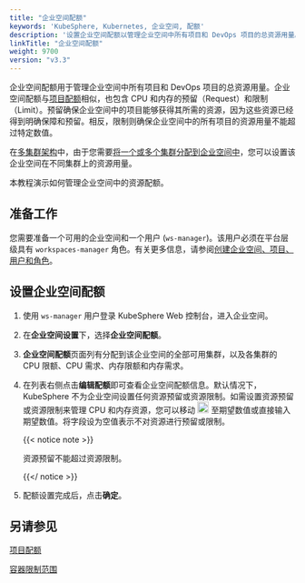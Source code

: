 ```yaml
---
title: "企业空间配额"
keywords: 'KubeSphere, Kubernetes, 企业空间, 配额'
description: '设置企业空间配额以管理企业空间中所有项目和 DevOps 项目的总资源用量。'
linkTitle: "企业空间配额"
weight: 9700
version: "v3.3"
---
```


企业空间配额用于管理企业空间中所有项目和 DevOps 项目的总资源用量。企业空间配额与[项目配额](../project-quotas/)相似，也包含 CPU 和内存的预留（Request）和限制（Limit）。预留确保企业空间中的项目能够获得其所需的资源，因为这些资源已经得到明确保障和预留。相反，限制则确保企业空间中的所有项目的资源用量不能超过特定数值。

在[多集群架构](../../multicluster-management/)中，由于您需要[将一个或多个集群分配到企业空间中](../../cluster-administration/cluster-settings/cluster-visibility-and-authorization/)，您可以设置该企业空间在不同集群上的资源用量。

本教程演示如何管理企业空间中的资源配额。

## 准备工作

您需要准备一个可用的企业空间和一个用户 (`ws-manager`)。该用户必须在平台层级具有 `workspaces-manager` 角色。有关更多信息，请参阅[创建企业空间、项目、用户和角色](../../quick-start/create-workspace-and-project/)。

## 设置企业空间配额

1. 使用 `ws-manager` 用户登录 KubeSphere Web 控制台，进入企业空间。

2. 在**企业空间设置**下，选择**企业空间配额**。

3. **企业空间配额**页面列有分配到该企业空间的全部可用集群，以及各集群的 CPU 限额、CPU 需求、内存限额和内存需求。

4. 在列表右侧点击**编辑配额**即可查看企业空间配额信息。默认情况下，KubeSphere 不为企业空间设置任何资源预留或资源限制。如需设置资源预留或资源限制来管理 CPU 和内存资源，您可以移动 <img src="/images/docs/v3.x/common-icons/slider.png" width="20" /> 至期望数值或直接输入期望数值。将字段设为空值表示不对资源进行预留或限制。

   {{< notice note >}}

   资源预留不能超过资源限制。

   {{</ notice >}} 

5. 配额设置完成后，点击**确定**。

## 另请参见

[项目配额](../project-quotas/)

[容器限制范围](../../project-administration/container-limit-ranges/)